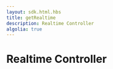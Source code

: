 ```yaml
---
layout: sdk.html.hbs
title: getRealtime
description: Realtime Controller
algolia: true
---
```


# Realtime Controller
